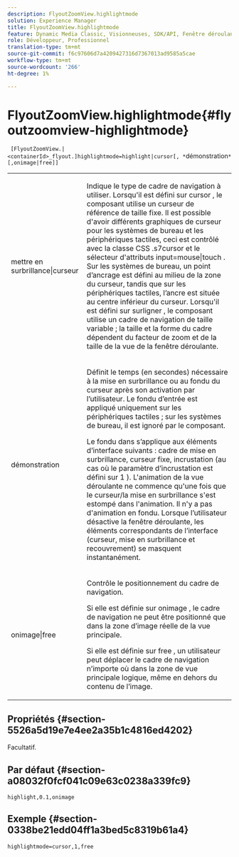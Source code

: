 ```yaml
---
description: FlyoutZoomView.highlightmode
solution: Experience Manager
title: FlyoutZoomView.highlightmode
feature: Dynamic Media Classic, Visionneuses, SDK/API, Fenêtre déroulante
role: Développeur, Professionnel
translation-type: tm+mt
source-git-commit: f6c97606d7a4209427316d7367013ad9585a5cae
workflow-type: tm+mt
source-wordcount: '266'
ht-degree: 1%

---
```



# FlyoutZoomView.highlightmode{#flyoutzoomview-highlightmode}

` [FlyoutZoomView.|<containerId>_flyout.]highlightmode=highlight|cursor[, *`démonstration`*[,onimage|free]]`

<table id="table_C6F4C663099F40698874731590A22924"> 
 <tbody> 
  <tr> 
   <td colname="col1"> <p> <span class="codeph"> mettre en surbrillance|curseur  </span> </p> </td> 
   <td colname="col2"> <p> Indique le type de cadre de navigation à utiliser. Lorsqu'il est défini sur <span class="codeph"> cursor </span>, le composant utilise un curseur de référence de taille fixe. Il est possible d'avoir différents graphiques de curseur pour les systèmes de bureau et les périphériques tactiles, ceci est contrôlé avec la classe CSS <span class="codeph"> .s7cursor </span> et le sélecteur d'attributs <span class="codeph"> input=mouse|touch </span>. Sur les systèmes de bureau, un point d’ancrage est défini au milieu de la zone du curseur, tandis que sur les périphériques tactiles, l’ancre est située au centre inférieur du curseur. Lorsqu'il est défini sur <span class="codeph"> surligner </span>, le composant utilise un cadre de navigation de taille variable ; la taille et la forme du cadre dépendent du facteur de zoom et de la taille de la vue de la fenêtre déroulante. </p> </td> 
  </tr> 
  <tr> 
   <td colname="col1"> <p> <span class="codeph"> <span class="varname"> démonstration  </span> </span> </p> </td> 
   <td colname="col2"> <p> Définit le temps (en secondes) nécessaire à la mise en surbrillance ou au fondu du curseur après son activation par l’utilisateur. Le fondu d’entrée est appliqué uniquement sur les périphériques tactiles ; sur les systèmes de bureau, il est ignoré par le composant. </p> <p>Le fondu dans s’applique aux éléments d’interface suivants : cadre de mise en surbrillance, curseur fixe, incrustation (au cas où le paramètre d’incrustation </span> est défini sur <span class="codeph"> 1 </span>). <span class="codeph"> L'animation de la vue déroulante ne commence qu'une fois que le curseur/la mise en surbrillance s'est estompé dans l'animation. Il n'y a pas d'animation en fondu. Lorsque l’utilisateur désactive la fenêtre déroulante, les éléments correspondants de l’interface (curseur, mise en surbrillance et recouvrement) se masquent instantanément. </span></p> </td> 
  </tr> 
  <tr> 
   <td colname="col1"> <p> <span class="codeph"> onimage|free  </span> </p> </td> 
   <td colname="col2"> <p> Contrôle le positionnement du cadre de navigation. </p> <p>Si elle est définie sur <span class="codeph"> onimage </span>, le cadre de navigation ne peut être positionné que dans la zone d’image réelle de la vue principale. </p> <p>Si elle est définie sur <span class="codeph"> free </span>, un utilisateur peut déplacer le cadre de navigation n’importe où dans la zone de vue principale logique, même en dehors du contenu de l’image. </p> </td> 
  </tr> 
 </tbody> 
</table>

## Propriétés {#section-5526a5d19e7e4ee2a35b1c4816ed4202}

Facultatif.

## Par défaut {#section-a08032f0fcf041c09e63c0238a339fc9}

`highlight,0.1,onimage`

## Exemple {#section-0338be21edd04ff1a3bed5c8319b61a4}

`highlightmode=cursor,1,free`

